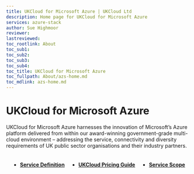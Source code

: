 ```yaml
---
title: UKCloud for Microsoft Azure | UKCloud Ltd
description: Home page for UKCloud for Microsoft Azure
services: azure-stack
author: Sue Highmoor
reviewer:
lastreviewed: 
toc_rootlink: About
toc_sub1: 
toc_sub2:
toc_sub3:
toc_sub4:
toc_title: UKCloud for Microsoft Azure
toc_fullpath: About/azs-home.md
toc_mdlink: azs-home.md
---
```


<style>.col-md-3 {padding-top: 1em;} .flex-box {display: flex; width: 100%; height: 100%; justify-content: space-evenly; flex-flow: row nowrap; padding-top: 0.5em;}</style>

# UKCloud for Microsoft Azure

UKCloud for Microsoft Azure harnesses the innovation of Microsoft’s Azure platform delivered from within our award-winning government-grade multi-cloud environment – addressing the service, connectivity and diversity requirements of UK public sector organisations and their industry partners.

<div class="flex-box">
  <strong><ul><li><p><a href="https://docs.ukcloud.com/articles/azure/azs-sd.html">Service Definition</a></p></ul></strong>
  <strong><ul><li><p><a href="https://ukcloud.com/wp-content/uploads/2019/06/ukcloud-pricing-guide-11.0.pdf">UKCloud Pricing Guide</a></p></ul></strong>
  <strong><ul><li><p><a href="https://docs.ukcloud.com/articles/azure/azs-sco.html">Service Scope</a></p></ul></strong>
</div>

## Let's get started

First, take a look at our [Getting Started Guide](azs-gs.md) to learn the basics, then you can:

<div class="row">
  <div class="col-md-3"><ul><li><p><a href="https://docs.ukcloud.com/articles/azure/azs-how-create-vm-portal.html">Create a VM (using the Portal)</a></p></ul></div>
  <div class="col-md-3"><ul><li><p><a href="https://docs.ukcloud.com/articles/azure/azs-how-create-vm-cli.html">Create a VM (using the Azure CLI)</a></p></ul></div>
  <div class="col-md-3"><ul><li><p><a href="https://docs.ukcloud.com/articles/azure/azs-how-create-vm-ps.html">Create a VM (using PowerShell)</a></p></ul></div>
  <div class="col-md-3"><ul><li><p><a href="https://docs.ukcloud.com/articles/azure/azs-how-create-vm-terraform.html">Create a VM (using Terraform)</a></p></ul></div>
</div>

<div class="row">
  <div class="col-md-3"><ul><li><p><a href="https://docs.ukcloud.com/articles/azure/azs-how-manage-azure-group.html">Manage groups and permissions</a></p></ul></div>
  <div class="col-md-3"><ul><li><p><a href="https://docs.ukcloud.com/articles/azure/azs-how-retrieve-quota-ps.html">Retrieve your subscription quotas (using PowerShell)</a></p></ul></div>
  <div class="col-md-3"><ul><li><p><a href="https://docs.ukcloud.com/articles/azure/azs-how-configure-powershell-users.html">Configure PowerShell environment</a></p></ul></div>
  <div class="col-md-3"><ul><li><p><a href="https://docs.ukcloud.com/articles/azure/azs-how-use-azure-api.html">Use the Azure Stack API</a></p></ul></div>
</div>

<div class="row">
  <div class="col-md-3"><ul><li><p><a href="https://docs.ukcloud.com/articles/azure/azs-how-create-spn-portal.html">Create a Service Principle Name (SPN) (using the Portal)</a></p></ul></div>
  <div class="col-md-3"><ul><li><p><a href="https://docs.ukcloud.com/articles/azure/azs-how-create-spn-powershell.html">Create a Service Principle Name (SPN) (using PowerShell)</a></p></ul></div>
  <div class="col-md-3"><ul><li><p><a href="https://docs.ukcloud.com/articles/azure/azs-how-deploy-sql-template-powershell.html">Deploy an SQL template (using PowerShell)</a></p></ul></div>
  <div class="col-md-3"><ul><li><p><a href="https://docs.ukcloud.com/articles/azure/azs-how-add-managed-disks-portal.html">Add a managed disk to a VM (using the Portal)</a></p></ul></div>
</div>

## Azure Stack portal overview

<div class="row">
  <div class="col-md-6">
    <div style="padding:56.25% 0 0 0;position:relative;">
      <iframe src="https://player.vimeo.com/video/305064724?color=ffffff&title=0&byline=0&portrait=0" style="position:absolute;top:0;left:0;width:100%;height:100%;" frameborder="0" webkitallowfullscreen mozallowfullscreen allowfullscreen>
      </iframe>
    </div>
    <p><a href="https://vimeo.com/305064724">Microsoft Azure Stack Portal Overview</a></p>
  </div>
  <div class="col-md-6"></div>
</div>
<script src="https://player.vimeo.com/api/player.js"></script>

## Other resources

<div class="flex-box" style="justify-content: flex-start;">
  <ul><li><p><a href="https://docs.ukcloud.com/articles/other/other-ref-services-by-region.html">Services by region</a></p></ul>
  <ul><li><p><a href="https://ukcloud.com/how-to-buy/">How to Buy</a></p></ul>
  <ul><li><p><a href="https://docs.ukcloud.com/articles/other/other-ref-sla-definition.html">SLA definition</a></p></ul>
</div>

## Still have questions?

Find answers to common questions in our [UKCloud for Microsoft Azure FAQ](azs-faq.md).

## Join the conversation

Visit the <a href="https://community.ukcloud.com">UKCloud Community</a> to join the conversation about digital transformation in the UK Public Sector. If you have an idea for how we could improve any of our services, use the <a href="https://community.ukcloud.com/ideas">Ideas</a> section or watch out for regular feedback challenges from our Product Management team. You can also read blogs, watch webinars, sign up to upcoming events and find a Partner to help deliver your project.
